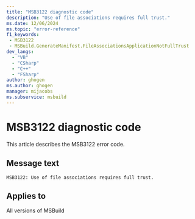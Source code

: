 ```yaml
---
title: "MSB3122 diagnostic code"
description: "Use of file associations requires full trust."
ms.date: 12/06/2024
ms.topic: "error-reference"
f1_keywords:
 - MSB3122
 - MSBuild.GenerateManifest.FileAssociationsApplicationNotFullTrust
dev_langs:
  - "VB"
  - "CSharp"
  - "C++"
  - "FSharp"
author: ghogen
ms.author: ghogen
manager: mijacobs
ms.subservice: msbuild
---
```


# MSB3122 diagnostic code

<!-- :::ErrorDefinitionDescription::: -->
<!-- :::editable-content name="introDescription"::: -->
This article describes the MSB3122 error code.
<!-- :::editable-content-end::: -->

## Message text

`MSB3122: Use of file associations requires full trust.`

<!-- :::editable-content name="postOutputDescription"::: -->
<!--
{StrBegin="MSB3122: "}
-->
<!-- :::editable-content-end::: -->
<!-- :::ErrorDefinitionDescription-end::: -->

## Applies to

All versions of MSBuild
